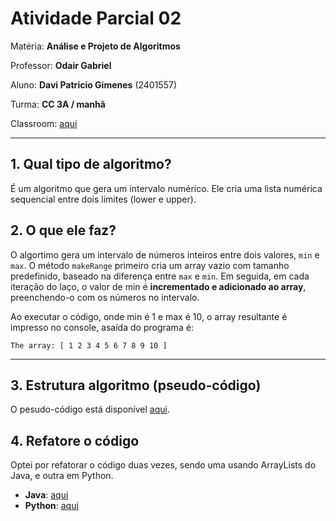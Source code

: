 # Atividade Parcial 02

Matéria: **Análise e Projeto de Algoritmos**

Professor: **Odair Gabriel**

Aluno: **Davi Patricio Gimenes** (2401557)

Turma: **CC 3A / manhã**

Classroom: [aqui](https://classroom.google.com/c/NzQ3NTY4MDY5Njky/a/Njk4OTM2NTg5MTA5/details)

---

## 1. Qual tipo de algoritmo?
É um algoritmo que gera um intervalo numérico. Ele cria uma lista numérica sequencial entre dois limites (lower e upper).

## 2. O que ele faz?
O algortimo gera um intervalo de números inteiros entre dois valores, `min` e `max`.
O método `makeRange` primeiro cria um array vazio com tamanho predefinido, baseado na diferença entre `max` e `min`.
Em seguida, em cada iteração do laço, o valor de min é **incrementado e adicionado ao array**, preenchendo-o com os números no intervalo.

Ao executar o código, onde min é 1 e max é 10, o array resultante é impresso no console, asaída do programa é:

```
The array: [ 1 2 3 4 5 6 7 8 9 10 ]
```

---

## 3. Estrutura algoritmo (pseudo-código)

O pesudo-código está disponível [aqui](pseudo-codigo.md).

## 4. Refatore o código

Optei por refatorar o código duas vezes, sendo uma usando ArrayLists do Java, e outra em Python.

- **Java**:  [aqui](src/main/java/org/example/RefactoredRangeLister.java)
- **Python**: [aqui](refatoracao-python/range-lister.py)
